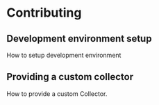 # Contributing

## Development environment setup
How to setup development environment

## Providing a custom collector
How to provide a custom Collector.
